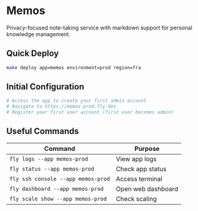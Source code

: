 # Memos

Privacy-focused note-taking service with markdown support for personal knowledge management.

## Quick Deploy

```bash
make deploy app=memos environment=prod region=fra
```

## Initial Configuration

```bash
# Access the app to create your first admin account
# Navigate to https://memos-prod.fly.dev
# Register your first user account (first user becomes admin)
```

## Useful Commands

| Command | Purpose |
|---------|---------|
| `fly logs --app memos-prod` | View app logs |
| `fly status --app memos-prod` | Check app status |
| `fly ssh console --app memos-prod` | Access terminal |
| `fly dashboard --app memos-prod` | Open web dashboard |
| `fly scale show --app memos-prod` | Check scaling |

